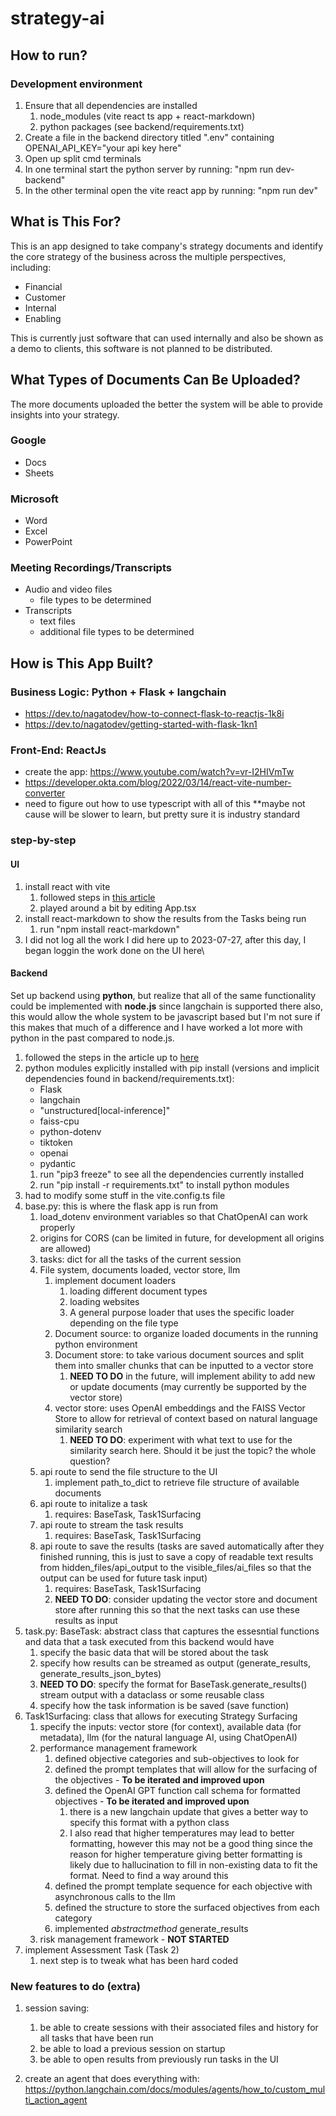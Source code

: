 # strategy-ai

## How to run?

### Development environment
1. Ensure that all dependencies are installed
    1. node_modules (vite react ts app + react-markdown)
    1. python packages (see backend/requirements.txt)
1. Create a file in the backend directory titled ".env" containing OPENAI_API_KEY="your api key here"
1. Open up split cmd terminals  
1. In one terminal start the python server by running: "npm run dev-backend"
1. In the other terminal open the vite react app by running: "npm run dev"

## What is This For?
This is an app designed to take company's strategy documents and identify the core strategy of the business across the multiple perspectives, including:

- Financial
- Customer
- Internal
- Enabling

This is currently just software that can used internally and also be shown as a demo to clients, this software is not planned to be distributed.

## What Types of Documents Can Be Uploaded?
The more documents uploaded the better the system will be able to provide insights into your strategy.

### Google
- Docs
- Sheets

### Microsoft
- Word
- Excel
- PowerPoint

### Meeting Recordings/Transcripts
- Audio and video files
    - file types to be determined
- Transcripts
    - text files
    - additional file types to be determined

## How is This App Built?

### Business Logic: Python + Flask + langchain
- https://dev.to/nagatodev/how-to-connect-flask-to-reactjs-1k8i
- https://dev.to/nagatodev/getting-started-with-flask-1kn1

### Front-End: ReactJs
- create the app: https://www.youtube.com/watch?v=vr-I2HIVmTw
- https://developer.okta.com/blog/2022/03/14/react-vite-number-converter
- need to figure out how to use typescript with all of this **maybe not cause will be slower to learn, but pretty sure it is industry standard

### step-by-step

#### UI
1. install react with vite
    1. followed steps in [this article](https://blog.bitsrc.io/maximize-your-react-skills-build-a-to-do-list-app-from-start-to-finish-with-typescript-vite-b1b5e0faecbe)
    1. played around a bit by editing App.tsx
1. install react-markdown to show the results from the Tasks being run
    1. run "npm install react-markdown"
1. I did not log all the work I did here up to 2023-07-27, after this day, I began loggin the work done on the UI here\

#### Backend
Set up backend using **python**, but realize that all of the same functionality could be implemented with **node.js** since langchain is supported there also, this would allow the whole system to be javascript based but I'm not sure if this makes that much of a difference and I have worked a lot more with python in the past compared to node.js.
1. followed the steps in the article up to [here](https://dev.to/nagatodev/how-to-connect-flask-to-reactjs-1k8i#:~:text=backend/__pycache__-,Connecting,-the%20API%20endpoint)
2. python modules explicitly installed with pip install (versions and implicit dependencies found in backend/requirements.txt):
    - Flask
    - langchain
    - "unstructured[local-inference]"
    - faiss-cpu
    - python-dotenv
    - tiktoken
    - openai
    - pydantic
    1. run "pip3 freeze" to see all the dependencies currently installed
    2. run "pip install -r requirements.txt" to install python modules
3. had to modify some stuff in the vite.config.ts file
4. base.py: this is where the flask app is run from
    1. load_dotenv environment variables so that ChatOpenAI can work properly
    2. origins for CORS (can be limited in future, for development all origins are allowed)
    3. tasks: dict for all the tasks of the current session
    4. File system, documents loaded, vector store, llm
        1. implement document loaders
            1. loading different document types
            2. loading websites
            3. A general purpose loader that uses the specific loader depending on the file type
        1. Document source: to organize loaded documents in the running python environment
        2. Document store: to take various document sources and split them into smaller chunks that can be inputted to a vector store
            1. **NEED TO DO** in the future, will implement ability to add new or update documents (may currently be supported by the vector store)
        3. vector store: uses OpenAI embeddings and the FAISS Vector Store to allow for retrieval of context based on natural language similarity search
            1. **NEED TO DO**: experiment with what text to use for the similarity search here. Should it be just the topic? the whole question?
    5. api route to send the file structure to the UI
        1. implement path_to_dict to retrieve file structure of available documents
    6. api route to initalize a task
        1. requires: BaseTask, Task1Surfacing
    7. api route to stream the task results
        1. requires: BaseTask, Task1Surfacing
    8. api route to save the results (tasks are saved automatically after they finished running, this is just to save a copy of readable text results from hidden_files/api_output to the visible_files/ai_files so that the output can be used for future task input)
        1. requires: BaseTask, Task1Surfacing
        1. **NEED TO DO**: consider updating the vector store and document store after running this so that the next tasks can use these results as input
5. task.py: BaseTask: abstract class that captures the essesntial functions and data that a task executed from this backend would have
    1. specify the basic data that will be stored about the task
    2. specify how results can be streamed as output (generate_results, generate_results_json_bytes)
    3. **NEED TO DO**: specify the format for BaseTask.generate_results() stream output with a dataclass or some reusable class
    4. specify how the task information is be saved (save function)
6. Task1Surfacing: class that allows for executing Strategy Surfacing
    1. specify the inputs: vector store (for context), available data (for metadata), llm (for the natural language AI, using ChatOpenAI)
    2. performance management framework
        1. defined objective categories and sub-objectives to look for
        2. defined the prompt templates that will allow for the surfacing of the objectives - **To be iterated and improved upon**
        3. defined the OpenAI GPT function call schema for formatted objectives - **To be iterated and improved upon**
            1. there is a new langchain update that gives a better way to specify this format with a python class
            2. I also read that higher temperatures may lead to better formatting, however this may not be a good thing since the reason for higher temperature giving better formatting is likely due to hallucination to fill in non-existing data to fit the format. Need to find a way around this
        4. defined the prompt template sequence for each objective with asynchronous calls to the llm
        5. defined the structure to store the surfaced objectives from each category
        6. implemented *abstractmethod* generate_results
    3. risk management framework - **NOT STARTED**
7. implement Assessment Task (Task 2)
    1. next step is to tweak what has been hard coded


### New features to do (extra) 
1. session saving:
    1. be able to create sessions with their associated files and history for all tasks that have been run
    1. be able to load a previous session on startup
    1. be able to open results from previously run tasks in the UI

1. create an agent that does everything with: https://python.langchain.com/docs/modules/agents/how_to/custom_multi_action_agent